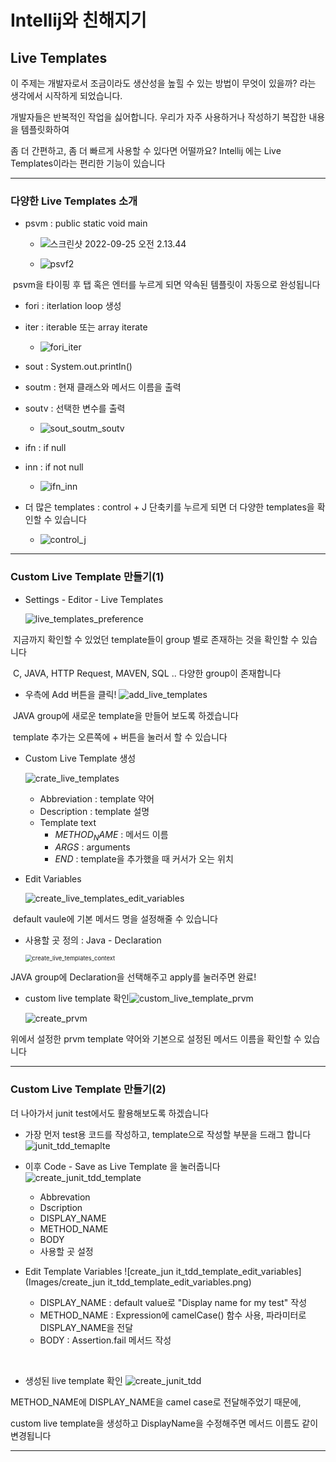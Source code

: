 # Intellij와 친해지기





## Live Templates

이 주제는 개발자로서 조금이라도 생산성을 높힐 수 있는 방법이 무엇이 있을까? 라는 생각에서 시작하게 되었습니다.

개발자들은 반복적인 작업을 싫어합니다. 우리가 자주 사용하거나 작성하기 복잡한 내용을 템플릿화하여

좀 더 간편하고, 좀 더 빠르게 사용할 수 있다면 어떨까요? Intellij 에는  Live Templates이라는 편리한 기능이 있습니다



----------

### 다양한 Live Templates 소개

- psvm : public static void main

  - ![스크린샷 2022-09-25 오전 2.13.44](Images/psvf.png)

  - ![psvf2](Images/psvf2.png)

​				psvm을 타이핑 후 탭 혹은 엔터를 누르게 되면 약속된 템플릿이 자동으로 완성됩니다



- fori : iterlation loop 생성
- iter : iterable 또는 array iterate
  - ![fori_iter](Images/fori_iter.png)




- sout : System.out.println()
- soutm : 현재 클래스와 메서드 이름을 출력
- soutv : 선택한 변수를 출력
  - ![sout_soutm_soutv](Images/sout_soutm_soutv.png)





- ifn : if null
- inn : if not null
  - ![ifn_inn](Images/ifn_inn.png)




- 더 많은 templates : control + J 단축키를 누르게 되면 더 다양한 templates을 확인할 수 있습니다
  - ![control_j](Images/control_j.png)



-----------------

### Custom Live Template 만들기(1)



- Settings - Editor - Live Templates 

  ![live_templates_preference](Images/live_templates_preference.png)

​	지금까지 확인할 수 있었던 template들이 group 별로 존재하는 것을 확인할 수 있습니다

​	C, JAVA, HTTP Request, MAVEN, SQL .. 다양한 group이 존재합니다



- 우측에 Add 버튼을 클릭!
  ![add_live_templates](Images/add_live_templates.png)

​	JAVA  group에 새로운 template을 만들어 보도록 하겠습니다

​	template 추가는 오른쪽에 + 버튼을 눌러서 할 수 있습니다



- Custom Live Template 생성

  ![crate_live_templates](Images/crate_live_templates.png)

  - Abbreviation :  template 약어
  - Description : template 설명
  - Template text
    - $METHOD_NAME$ : 메서드 이름
    - $ARGS$ : arguments
    - $END$ : template을 추가했을 때 커서가 오는 위치



- Edit Variables

  ![create_live_templates_edit_variables](Images/create_live_templates_edit_variables.png)

​		default vaule에 기본 메서드 명을 설정해줄 수 있습니다



- 사용할 곳 정의 : Java - Declaration

  <img src="Images/create_live_templates_group.png" alt="create_live_templates_context" style="zoom:67%;" />

JAVA group에 Declaration을 선택해주고 apply를 눌러주면 완료!



- custom live template 확인![custom_live_template_prvm](Images/custom_live_template_prvm.png)


  ![create_prvm](Images/create_prvm.png)

위에서 설정한 prvm template 약어와 기본으로 설정된 메서드 이름을 확인할 수 있습니다

--------



### Custom Live Template 만들기(2)

더 나아가서 junit test에서도 활용해보도록 하겠습니다

- 가장 먼저 test용 코드를 작성하고, template으로 작성할 부분을 드래그 합니다
  ![junit_tdd_temaplte](Images/junit_tdd_temaplte.png)



- 이후 Code - Save as Live Template 을 눌러줍니다
  ![create_junit_tdd_template](Images/create_junit_tdd_template.png)
  - Abbrevation
  - Dscription
  - DISPLAY_NAME
  - METHOD_NAME
  - BODY
  - 사용할 곳 설정



- Edit Template Variables
  ![create_jun it_tdd_template_edit_variables](Images/create_jun it_tdd_template_edit_variables.png)
  - DISPLAY_NAME : default value로 "Display name for my test" 작성
  - METHOD_NAME : Expression에 camelCase() 함수 사용, 파라미터로 DISPLAY_NAME을 전달
  - BODY : Assertion.fail 메서드 작성

​		

- 생성된 live template  확인
  ![create_junit_tdd](Images/create_junit_tdd.png)

METHOD_NAME에 DISPLAY_NAME을 camel case로 전달해주었기 때문에, 

custom live template을 생성하고 DisplayName을 수정해주면 메서드 이름도 같이 변경됩니다

-----------









